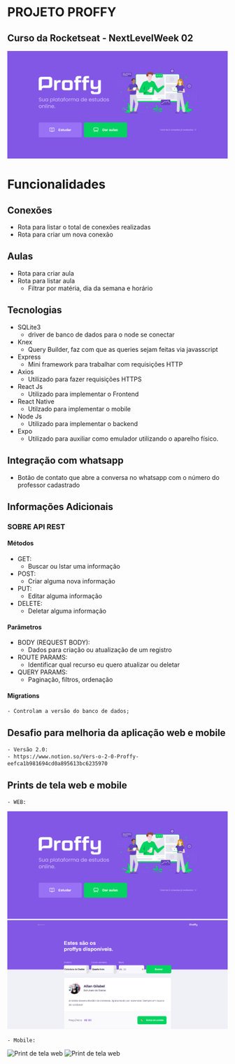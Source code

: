 # PROJETO PROFFY

## Curso da Rocketseat - NextLevelWeek 02

<img src="/prints/web_proffy.png" alt="Print de tela web"/>

# Funcionalidades

## Conexões
  - Rota para listar o total de conexões realizadas
  - Rota para criar um nova conexão

## Aulas
  - Rota para criar aula
  - Rota para listar aula
    - Filtrar por matéria, dia da semana e horário
 
## Tecnologias
  - SQLite3
    - driver de banco de dados para o node se conectar
  - Knex
    - Query Builder, faz com que as queries sejam feitas via javasscript
  - Express
    - Mini framework para trabalhar com requisições HTTP
  - Axios
	- Utilizado para fazer requisições HTTPS	
  - React Js
	- Utilizado para implementar o Frontend
  - React Native
	- Utilzado para implementar o mobile
  - Node Js
	- Utilizado para implementar o backend
  - Expo
	- Utilizado para auxiliar como emulador utilizando o aparelho físico.

## Integração com whatsapp
  - Botão de contato que abre a conversa no whatsapp com o número do professor cadastrado

## Informações Adicionais

  ### SOBRE API REST

  #### Métodos 
  - GET: 
    - Buscar ou lstar uma informação
  - POST: 
    - Criar alguma nova informação
  - PUT: 
    - Editar alguma informação
  - DELETE: 
    - Deletar alguma informação
  
  #### Parâmetros
  - BODY (REQUEST BODY): 
    - Dados para criação ou atualização de um registro
  - ROUTE PARAMS: 
    - Identificar qual recurso eu quero atualizar ou deletar
  - QUERY PARAMS: 
    - Paginação, filtros, ordenação

  #### Migrations
    - Controlam a versão do banco de dados;
  
 ## Desafio para melhoria da aplicação web e mobile

    - Versão 2.0:
    - https://www.notion.so/Vers-o-2-0-Proffy-eefca1b981694cd0a895613bc6235970

  ## Prints de tela web e mobile

    - WEB:

  <img src="/prints/web_proffy.png" alt="Print de tela web"/>

  <img src="/prints/web_proffy_2.png" alt="Print de tela web"/>


    - Mobile:

  <img src="/prints/mobile_proffy.png" alt="Print de tela web"/>

  <img src="/prints/mobile_proffy_2.png" alt="Print de tela web"/>
